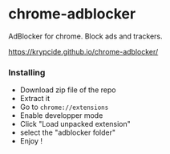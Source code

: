 # chrome-adblocker
AdBlocker for chrome. Block ads and trackers.

https://krypcide.github.io/chrome-adblocker/
### Installing
- Download zip file of the repo
- Extract it
- Go to <code>chrome://extensions</code>
- Enable developper mode
- Click "Load unpacked extension"
- select the "adblocker folder"
- Enjoy !

